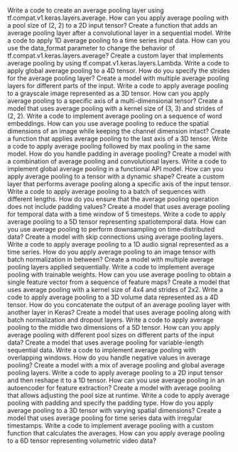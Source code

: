 Write a code to create an average pooling layer using tf.compat.v1.keras.layers.average.
How can you apply average pooling with a pool size of (2, 2) to a 2D input tensor?
Create a function that adds an average pooling layer after a convolutional layer in a sequential model.
Write a code to apply 1D average pooling to a time series input data.
How can you use the data_format parameter to change the behavior of tf.compat.v1.keras.layers.average?
Create a custom layer that implements average pooling by using tf.compat.v1.keras.layers.Lambda.
Write a code to apply global average pooling to a 4D tensor.
How do you specify the strides for the average pooling layer?
Create a model with multiple average pooling layers for different parts of the input.
Write a code to apply average pooling to a grayscale image represented as a 3D tensor.
How can you apply average pooling to a specific axis of a multi-dimensional tensor?
Create a model that uses average pooling with a kernel size of (3, 3) and strides of (2, 2).
Write a code to implement average pooling on a sequence of word embeddings.
How can you use average pooling to reduce the spatial dimensions of an image while keeping the channel dimension intact?
Create a function that applies average pooling to the last axis of a 3D tensor.
Write a code to apply average pooling followed by max pooling in the same model.
How do you handle padding in average pooling?
Create a model with a combination of average pooling and convolutional layers.
Write a code to implement global average pooling in a functional API model.
How can you apply average pooling to a tensor with a dynamic shape?
Create a custom layer that performs average pooling along a specific axis of the input tensor.
Write a code to apply average pooling to a batch of sequences with different lengths.
How do you ensure that the average pooling operation does not include padding values?
Create a model that uses average pooling for temporal data with a time window of 5 timesteps.
Write a code to apply average pooling to a 5D tensor representing spatiotemporal data.
How can you use average pooling to perform downsampling on time-distributed data?
Create a model with skip connections using average pooling layers.
Write a code to apply average pooling to a 1D audio signal represented as a time series.
How do you apply average pooling to an image tensor with batch normalization in between?
Create a model with multiple average pooling layers applied sequentially.
Write a code to implement average pooling with trainable weights.
How can you use average pooling to obtain a single feature vector from a sequence of feature maps?
Create a model that uses average pooling with a kernel size of 4x4 and strides of 2x2.
Write a code to apply average pooling to a 3D volume data represented as a 4D tensor.
How do you concatenate the output of an average pooling layer with another layer in Keras?
Create a model that uses average pooling along with batch normalization and dropout layers.
Write a code to apply average pooling to the middle two dimensions of a 5D tensor.
How can you apply average pooling with different pool sizes on different parts of the input data?
Create a model that uses average pooling for variable-length sequential data.
Write a code to implement average pooling with overlapping windows.
How do you handle negative values in average pooling?
Create a model with a mix of average pooling and global average pooling layers.
Write a code to apply average pooling to a 2D input tensor and then reshape it to a 1D tensor.
How can you use average pooling in an autoencoder for feature extraction?
Create a model with average pooling that allows adjusting the pool size at runtime.
Write a code to apply average pooling with padding and specify the padding type.
How do you apply average pooling to a 3D tensor with varying spatial dimensions?
Create a model that uses average pooling for time series data with irregular timestamps.
Write a code to implement average pooling with a custom function that calculates the averages.
How can you apply average pooling to a 6D tensor representing volumetric video data?